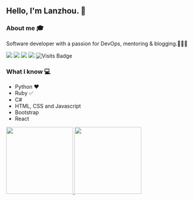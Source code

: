 ## Hello, I'm Lanzhou. 👋

### About me 🎓
Software developer with a passion for DevOps, mentoring & blogging.👩🏻‍💻

[<img src="https://img.shields.io/badge/twitter-%231DA1F2.svg?&style=for-the-badge&logo=twitter&logoColor=white" />](https://twitter.com/lanzhou99) [<img src="https://img.shields.io/badge/linkedin-%230077B5.svg?&style=for-the-badge&logo=linkedin&logoColor=white" />](https://www.linkedin.com/in/lanzhou-jiang-24151788/) [<img src ="https://img.shields.io/badge/Techblog-LZ-%23.svg?&style=for-the-badge&logo=&logoColor=white%22">](https://lanzhou-j.github.io/) [<img src ="https://img.shields.io/badge/Portfolio·Website-LZ-%23.svg?&style=for-the-badge&logo=&logoColor=white%22">](https://lanzhoujiang.netlify.app/) ![Visits Badge](https://badges.pufler.dev/visits/Lanzhou-J/Lanzhou-J?style=for-the-badge )


### What I know :computer:

- Python ❤️
- Ruby :white_check_mark:
- C#
- HTML, CSS and Javascript 
- Bootstrap
- React

<a href="https://github.com/Lanzhou-J">
  <img height="180em" src="https://github-readme-stats.vercel.app/api?username=Lanzhou-J&theme=buefy&show_icons=true" />
  <img height="180em" src="https://github-readme-stats.vercel.app/api/top-langs/?username=Lanzhou-J&theme=buefy&layout=compact" />
</a>

<!--
**Lanzhou-J/Lanzhou-J** is a ✨ _special_ ✨ repository because its `README.md` (this file) appears on your GitHub profile.

Here are some ideas to get you started:
- 🔭 I’m currently working on 
- 👯 I’m looking to collaborate on ...
- 🤔 I’m looking for help with ...
- 💬 Ask me about ...
- 📫 How to reach me: ...
- 😄 Pronouns: ...
- ⚡ Fun fact: ...
-->
